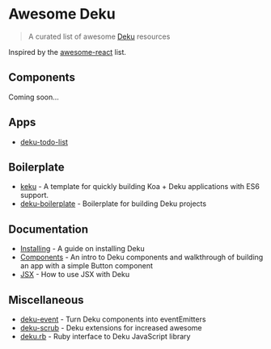 # Awesome Deku

> A curated list of awesome [Deku](https://github.com/segmentio/deku) resources

Inspired by the [awesome-react](https://github.com/enaqx/awesome-react) list.

## Components

Coming soon...

## Apps

- [deku-todo-list](https://github.com/xeodou/deku-to-do-list)

## Boilerplate

- [keku](https://github.com/stevenmiller888/keku) - A template for quickly building Koa + Deku applications with ES6 support.
- [deku-boilerplate](https://github.com/jkxyz/deku-boilerplate) - Boilerplate for building Deku projects

## Documentation

- [Installing](https://github.com/segmentio/deku/blob/master/docs/guides/install.md) - A guide on installing Deku
- [Components](https://github.com/segmentio/deku/blob/master/docs/guides/components.md) - An intro to Deku components and walkthrough of building an app with a simple Button component
- [JSX](https://github.com/segmentio/deku/blob/master/docs/guides/jsx.md) - How to use JSX with Deku

## Miscellaneous

- [deku-event](https://github.com/yoshuawuyts/deku-event) - Turn Deku components into eventEmitters
- [deku-scrub](https://github.com/spalger/deku-scrub) - Deku extensions for increased awesome
- [deku.rb](https://github.com/dirk/deku.rb) - Ruby interface to Deku JavaScript library